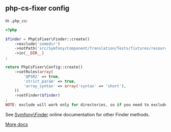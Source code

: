 ## php-cs-fixer config

in `.php_cs`:
```php
<?php

$finder = PhpCsFixer\Finder::create()
    ->exclude('somedir')
    ->notPath('src/Symfony/Component/Translation/Tests/fixtures/resources.php')
    ->in(__DIR__)
;

return PhpCsFixer\Config::create()
    ->setRules(array(
        '@PSR2' => true,
        'strict_param' => true,
        'array_syntax' => array('syntax' => 'short'),
    ))
    ->setFinder($finder)
;
NOTE: exclude will work only for directories, so if you need to exclude file, try notPath.
```
See [Symfony\Finder](http://symfony.com/doc/current/components/finder.html) online documentation for other Finder methods.

[More docs](https://github.com/FriendsOfPHP/PHP-CS-Fixer)
